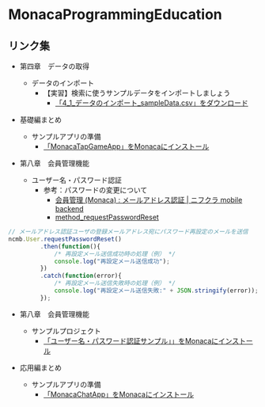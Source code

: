 # MonacaProgrammingEducation
## リンク集

* 第四章　データの取得
  * データのインポート
    * 【実習】検索に使うサンプルデータをインポートしましょう
      * [「4_1_データのインポート_sampleData.csv」をダウンロード](https://natsumo.github.io/MonacaProgrammingEducation/4_1_データのインポート_sampleData.csv)
* 基礎編まとめ　
  * サンプルアプリの準備
    * [「MonacaTapGameApp」をMonacaにインストール](https://monaca.mobi/directimport?pid=5b1105e1e788850674dba6d4)

* 第八章　会員管理機能
  * ユーザー名・パスワード認証
    * 参考：パスワードの変更について
      * [会員管理 \(Monaca\) : メールアドレス認証 \| ニフクラ mobile backend](http://mb.cloud.nifty.com/doc/current/user/authorize_email_monaca.html#/Monaca/)
      * [method_requestPasswordReset](http://mb.cloud.nifty.com/assets/sdk_doc/javascript/jsdoc/classes/NCMB.User.html#method_requestPasswordReset)
 
```js
// メールアドレス認証ユーザの登録メールアドレス宛にパスワード再設定のメールを送信
ncmb.User.requestPasswordReset()
         .then(function(){
             /* 再設定メール送信成功時の処理（例） */
             console.log("再設定メール送信成功");
         })
         .catch(function(error){
             /* 再設定メール送信失敗時の処理（例） */
             console.log("再設定メール送信失敗:" + JSON.stringify(error));
         });
```

* 第八章　会員管理機能
  * サンプルプロジェクト
     * [「ユーザー名・パスワード認証サンプル」」をMonacaにインストール](https://monaca.mobi/directimport?pid=5b2784d7e78885b569dba6d8)

* 応用編まとめ
  * サンプルアプリの準備
    * [「MonacaChatApp」をMonacaにインストール](https://monaca.mobi/ja/directimport?pid=5b359d02e78885282fdba6d0)
